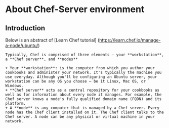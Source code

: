 # About Chef-Server environment

## Introduction

Below is an abstract of [Learn Chef tutorial] (https://learn.chef.io/manage-a-node/ubuntu/)

    Typically, Chef is comprised of three elements – your **workstation**, a **Chef server**, and **nodes**
    
    + Your **workstation**: is the computer from which you author your cookbooks and administer your network. It's typically the machine you use everyday. Although you'll be configuring an Ubuntu server, your workstation can be any OS you choose – be it Linux, Mac OS, or Windows.
    + **Chef server** acts as a central repository for your cookbooks as well as for information about every node it manages. For example, the Chef server knows a node's fully qualified domain name (FQDN) and its platform.
    + A **node** is any computer that is managed by a Chef server. Every node has the Chef client installed on it. The Chef client talks to the Chef server. A node can be any physical or virtual machine in your network.

